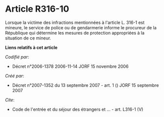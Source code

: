 # Article R316-10

Lorsque la victime des infractions mentionnées à l'article L. 316-1 est mineure, le service de police ou de gendarmerie
informe le procureur de la République qui détermine les mesures de protection appropriées à la situation de ce mineur.

**Liens relatifs à cet article**

_Codifié par_:

  - Décret n°2006-1378 2006-11-14 JORF 15 novembre 2006

_Créé par_:

  - Décret n°2007-1352 du 13 septembre 2007 - art. 1 () JORF 15 septembre 2007

_Cite_:

  - Code de l'entrée et du séjour des étrangers et ... - art. L316-1 (V)
